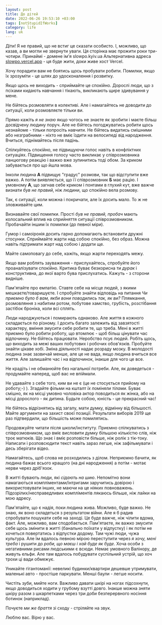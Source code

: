 ```yaml
---
layout: post
title: До дітей
date: 2022-06-26 19:53:10 +03:00
tags: [notStupidIfWorks]
category: life
lang: uk
---
```


Діти! 
Я не правий, що не встиг це сказати особисто.
І, можливо, що казав, а ви могли не звернути уваги.
Ця сторінка має прожити роки три-чотири.
Принаймі - домене ім'я slowpo.kyiv.ua
Альтернативна адреса [slowpo.vercel.app](https://slowpo.vercel.app) - ця буде жити, доки живе хост Vercel.

Хочу порадити вам не боятись щось пробувати робити. 
Помилки, якщо їх зрозуміти - це шлях до удосконалення і розвитку.

Якщо щось не виходить - сприймайте це спокійно.
Дорослі люди, що з псіхами кидають навчання і тікають, викликають щире здивування у мене.

Не бійтесь розмовляти в колективі.
Але і намагайтесь не доводити до ситуації, коли розмовляєте тільки ви.

Прямо кажіть _я не знаю_ якщо чогось не знаєте як зробити і маєте більш досвідчену людину поруч.
Але не бійтесь погоджуватись робити щось незнайоме - тільки попросіть навчити.
Не бійтесь видатись смішними або незграбними - ніхто не вміє їздити на велосипеді від народження.
Вчиться, піднімайтесь після падінь.

Спілкуйтесь спокійно, не підвищуючи голос навіть в конфліктних ситуаціях.
Підвищення голосу часто викликає у співрозмовника ланцюгову реакцію і важко вже зупинитись тоді обом. 
За криком забувається про що йшла мова.

Інколи людина **А** підвищує "градус" розмови, так що відступити вже важко. 
А потім виявляється, що її співрозмовник **Б** має рацію. 
І умовному **А**, що загнав себе криком і понтами в глухий кут, вже важче визнати _був не правий_, ніж людини, що спокійно вела розмову.

Так, є ситуації, коли можна і покричати, але їх досить мало.
То ж не зловживайте цим.

Визнавайте свої помилки.
Прості  _був не правий, пробач_ мають колосальний вплив на сприйняття ситуації співрозмовником.
Пробачайти іншим їх помилки (до певної міри).

Гумор і самоіронія досить гарно допомагають встановити дружні стосунки.
Сприймайте жарти над собою спокійно, без образ. 
Можна навіть підтримати жарт над собою і додати ще.

Майте самоповагу до себе, кажіть, якщо жарти переходять межу.

Якщо вам роблять зауваження - прислухайтесь, спробуйте його проаналізувати спокійно.
Критика буває безкорисна _ти дурак_ і конструктивна, до якої варто бува прислухатись.
Кажуть - з сторони видніше.

Пам'ятайте про емпатію. 
Ставте себе на місце людей, з якими мешкаєте/товаришуєте. 
І спробуйте знайти відповідь на питання _Чи приємно було б вам, якби вони поводились так, як ви?_
Плямкання, розмовляння з набитим ротом, побутове хамство, грубість, розстібання застібок броніка, коли всі сплять.

Люди народжуються і помирають однаково.
Але життя в кожного складається по різному.
І досить багато залежить від завзятості характеру, вміння змусити себе робити те, що треба.
Мені в житті приємно було робити роботу, що втомлює - щоб більш цінувати час відпочинку.
Не бійтесь працювати. 
Неробство псує людей.
Робіть щось, що виходить за межі ваших побутових і робочих обов'язків.
Пробуйте знайти цікаве хобі.
Зміна діяльності надає розраду мозку.
В молодості людина знає зазвичай менше, але це не вада, якщо людина вчиться все життя.
Але залишайте час і на відпочинок, інакше для чого це все.

Не крадіть і не обманюйте без нагальної потреби.
Але, як доведеться - продумайте наперед, щоб вас не впіймали.

Не удавайте з себе того, ким ви не є (це не стосується прийому на роботу;-) ).
Згадайте фільми на кшталт _їх поміняли тілами_. 
Буває смішно, як на місці умовно чоловіка актор поводиться як жінка, або на місці дорослого - як дитина.
Будьте собою, юність - це прекрасний час!

Не бійтесь відрізнятись від загалу, мати думку, відмінну від більшості.
Майте аргументи на захист своєї позиції.
Результати виборів 2019 ще раз підтвердили, що більшість може помилятись.

Продовжуйте читати після школи/інституту. 
Приємно спілкуватись з співрозмовником, що вміє висловити думку більшою кількістю слів, ніж троє матюків.
Що знає і вміє розповісти більше, ніж ролік з тік-току.
Написати і розповсюдити текст навіть зараз легше, ніж зафільмувати і десь зберігати відео.

Намагайтесь, щоб слова не розходились з ділом.
Неприємно бачити, як людина бажає всього кращого (на дні народження) а потім - мотає нерви через дріб'язок.

В житті бувають люди, які _сідають на шию_.
Непомітно вони намагаються компліментами/інтригами заручитись довірою і використовувати інших, не маючи на це ніяких повноважень.
Підозрілих/несправедливих компліментів лякаюсь більше, ніж лайки на мою адресу.

Пам'ятайте, що є надія, поки людина жива.
Можливо, буде важко.
Не знаю, як воно складеться з результатом війни.
Але я б радив спробувати пошукати себе на заході. 
Це буде важче, ніж чілити вдома, факт.
Але, можливо, вам сподобається.
Пам'ятаєте, як важко змусити себе щось змінити в житті (банально поїхати у відпустку) і як потім не хочеться повертатись з відпустки додому.
Там чужі люди, чужа культура.
Але їм вдалось певною мірою переступити через _я хочу, мені треба_ і рушити до _роби, що маєш і хай буде як буде_.
Хоча особи з негативними рисами людськими є всюди. 
Немає умовного Валінору, де живуть ельфи.
Але там вдалось побудувати суспільний устрій, що хоч трохи ці вади обмежує.

Уникайте гігантоманії: невеликі будинки/квартири дешевше утримувати, маленькі авто - простіше паркувати. 
Менші баули - легше носити.

Чистіть зуби, мийте ноги.
Важливо давати шкірі на ногах підсохнути, якщо доводиться ходити у грубому взутті довго.
Інакше можна зняти шкіру разом з шкарпетками через три доби безперервного носіння ботинок (наприклад).

Почуєте _ми же браття_ зі сходу - стріляйте на звук.

Люблю вас.
Вірю у вас.